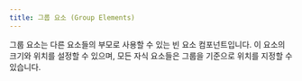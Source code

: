 ```yaml
---
title: 그룹 요소 (Group Elements)
---
```


그룹 요소는 다른 요소들의 부모로 사용할 수 있는 빈 요소 컴포넌트입니다. 이 요소의 크기와 위치를 설정할 수 있으며, 모든 자식 요소들은 그룹을 기준으로 위치를 지정할 수 있습니다.
